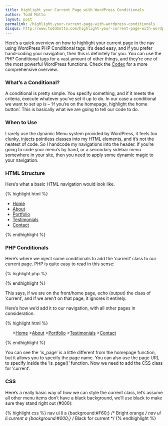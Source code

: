 ```yaml
---
title: Highlight your Current Page with WordPress Conditionals
author: Todd Motto
layout: post
permalink: /highlight-your-current-page-with-wordpress-conditionals
disqus: http://www.toddmotto.com/highlight-your-current-page-with-wordpress-conditionals
---
```


Here’s a quick overview on how to highlight your current page in the nav using WordPress PHP Conditional tags. It’s dead easy, and if you prefer hand-coding your navigation, then this is definitely for you. You can use the PHP Conditional tags for a vast amount of other things, and they’re one of the most powerful WordPress functions. Check the [Codex][1] for a more comprehensive overview.

 [1]: http://codex.wordpress.org/Conditional_Tags

### What’s a Conditional?

A conditional is pretty simple. You specify something, and if it meets the criteria, execute whatever you’ve set it up to do. In our case a conditional we want to set up is – ‘If you’re on the homepage, highlight the home button’. This is basically what we are going to tell our code to do.

### When to Use

I rarely use the dynamic Menu system provided by WordPress, it feels too clunky, injects pointless classes into my HTML elements, and it’s not the neatest of code. So I handcode my navigations into the header. If you’re going to code your menu’s by hand, or a secondary sidebar menu somewhere in your site, then you need to apply some dynamic magic to your navigation.

### HTML Structure

Here’s what a basic HTML navigation would look like.

{% highlight html %}
<nav>
	<ul>
		<li><a href="#">Home</a></li>
		<li><a href="#">About</a></li>
		<li><a href="#">Portfolio</a></li>
		<li><a href="#">Testimonials</a></li>
		<li><a href="#">Contact</a></li>
	</ul>
</nav>
{% endhighlight %}

### PHP Conditionals
Here’s where we inject some conditionals to add the ‘current’ class to our current page. PHP is quite easy to read in this sense:

{% highlight php %}
<?php if (is_front_page()) { echo " class=\"current\""; }?>
{% endhighlight %}

This says, if we are on the front/home page, echo (output) the class of ‘current’, and if we aren’t on that page, it ignores it entirely.

Here’s how we’d add it to our navigation, with all other pages in consideration.

{% highlight html %}
<nav>
	<ul>
		<li<?php if (is_front_page()) { echo " class=\"current\""; }?>><a href="#">Home</a></li>
		<li<?php if (is_page('About')) { echo " class=\"current\""; }?>><a href="#">About</a></li>
		<li<?php if (is_page('Portfolio')) { echo " class=\"current\""; }?>><a href="#">Portfolio</a></li>
		<li<?php if (is_page('Testimonials')) { echo " class=\"current\""; }?>><a href="#">Testimonials</a></li>
		<li<?php if (is_page('Contact')) { echo " class=\"current\""; }?>><a href="#">Contact</a></li>
	</ul>
</nav>
{% endhighlight %}

You can see the ‘is_page’ is a little different from the homepage function, but it allows you to specify the page name. You can also use the page URL to specify inside the ‘is_page()’ function. Now we need to add the CSS class for ‘current’.

### CSS

Here’s a really basic way of how we can style the current class, let’s assume all other menu items don’t have a black background, we’ll use black to make sure they stand right out (#000):

{% highlight css %}
nav ul li a {background:#F60;} /* Bright orange */
nav ul li.current a {background:#000;} /* Black for current */
{% endhighlight %}